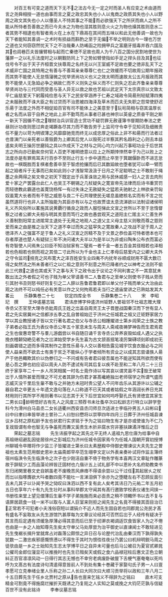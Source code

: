 <!-- { "loadSidebar": true } -->
　　对百王有可变之道而天下无不之法古今无一定之时而圣人有应变之术由道而言之尧舜相授一道也由事而言之夏之政忠其失也小人以鬼商之政质其失也小人以野周之政文其失也小人以僿圣人不恃其事之不能而必欲强天下之所厌而病人之所不能从所恃者吾善救之而已今夫水之为物也湿其胜则息火火之为物也燥其胜则息水二者其势不相逮也有智者焉火在上水在下鼎鬲在其间而五味以和此无他善调一故也为天下者能知其善调一之术时有损益而斟酌之至于无偏不举之明则古今一理也万世之道也又何窃窃然忧天下之不治哉秦人防崤函之险拥甲兵之富磨牙揺毒并吞六国及其也闾巷匹夫皆攘臂相与起而亡秦徳不足故也周人为千八百之国分民割地使世为藩屏一之以礼乐法度时之以朝觐防同上下之势如臂使指如手足之捍头目及其也征伐号令不出于天子齐桓晋文扶尊周之名终无以兴王室威不足故也要之徳非乱天下之术威非亡国之具特用之有善与不善耳亲亲尊尊仁也仁之效缓而不切故周公期年报政而其势不能使人无怠惰寖微之忧举贤尚功义也义之效太明而速故太公五月报政而其势不能使人无急廹必争之祸故仁而不义则失之纵义而不仁则失之忍此齐鲁亲亲尊尊举贤尚功与三代同而受患与圣人异无以救之故也艺祖以武定天下太宗真宗以文致太平仁庙慈爱天下躬履纯俭思与天下之民安寜涵养于仁寿之域政令简昜刑轻赋薄四夷之未服赦而不诛大臣之有过贷而不治恩被四海泽及草木而匹夫无失职之怨常使舒迟乐昜于法度之外而不相促廹百官有司不能体上之美意至于玩茍简相与窃其温厚长者之名而从容于自养之地此上非不勤笃而从事者已甚也神宗以英睿之质奋干刚之断一新天下因循不改之理财治兵训官造士赏功不疑罚罪无赦谨簿书督期防奉法之吏昼则计功夜则思过奔走竭蹶各尽其力而不敢告劳于上监司守令幸于见知诃及细微责任不量力以苛为明锲薄之风靡靡驰竞而终无以成忠厚之俗此上非不和昜而行法者过也昔演门以亲死者以善毁爵为上卿其后党人以毁死过半察其矜名趋利之心则去本益逺矣夫明王操厉世磨钝之具以作成天下之材与之同心均力兴起万事昭功业于后世其志之所向亦已勤矣奈何官人百吏不推明徳意以应上之所期悻悻然幸于为己以败上之法度亦是有罪焉耳夫行百歩不至则止行五十歩中道而止卒至于箕踞偃卧而不进志怠故也一棋既胜而复棋者愈善卒至于智虑抢攘而后已其数廹故也堕者犹可以牵一臂而起之廹者斥于无事而已矣如此则小才浅智常汲汲于日月之不足聪明之士不敢削于绳墨之余两得之矣文帝之初天下既定出于兵革诛敛之用与民休戚感一妇人之言去肉刑爱十家之产罢露台此仁人也吴王不朝锡之几杖疑失之寛宣帝先法律而后诗书重赏罚而轻徳教此霸道也盖寛饶杨恽一有过失诛之无赦疑失之猛若夫驰射之上林欲亲罚匈奴虽寛大长者而有不怒之威思与良二千石共理使民无嗟息虽緫核名实而有不言之忧虽然道将行也非人主所独能为其臣亦有以与之也故贾谊太息流涕欲以法制诏诸侯明礼义齐风俗所以畧施其说黄覇行循良之政而人服恺悌此文宣之世所以不至于怠惰督察之过者公卿大夫相与明其羙意而笃行之故也愚尝观天之道阳主仁隂主义仁善生养义善制割阳常主进隂常主退处于无用之地观人之道父主义母主慈义则敬而尊之慈则爱而亲之由是推之治天下之道不幸过而失之猛寜失之寛故秦人之攻战不足于周人之徳泽齐人之强富不足于鲁人之礼义汉宣之厉精不及于文景之恭俭盖可恃者徳本也可存者厚道也楚人有疑狱三年不决问诸大夫半以为是半以为非或曰陶朱公布衣而富必有竒智使人问焉朱公曰臣不知治狱家有二璧焉一者千金一者五百金其径相若也泽相若也色相若也侧而视之其倍二寸此所以为千金也主上仁孝母后慈爱内之公卿大夫外之守令监司掊克之风布寛大之泽百姓安生业四夷不内扰年谷顺成财用不匮大数已得之矣然法之所未善者行之以仁祖之意则不刻意之所已降者约之以神考之法则不偷此三代救之道也其或天下之事与天下之政令出于议论之不同利害之不一其意犹未敢出法之外者假之可也子贱为单父宰请善书二人鲁君与之至单父则使书子贱从旁而引其肘书丑则怒书好则复引之二人辞以告鲁君鲁君即以单父付子贱而单父大治由此观之法终不可以纯任必有羙意以作之又何拘焉若夫当行之道庙堂讲之已熟姑发其大畧云
　　乐静集巻二十七
　　钦定四库全书
　　乐静集巻二十八
　　宋　李昭玘　撰
　　王仲逺墓志铭
　　君讳彦博字仲逺济州钜野人曽祖邻不仕祖志赠大理寺丞父丕官至大理寺丞妣周氏王姓之岀盖自周灵王太子晋歴战国秦汉而下世有显人君之先实居冀州之信都渉五季之乱自曽祖始迁于济州之任城君之祖又迁钜野家居力学以其业教授诸子皆以文行著名君之伯父与寺丞公相踵擢进士第乡闾荣之士族之教子弟者必指王氏为表仪寺丞公年五十冡息未生与周夫人斋戒夜祷梦神告而生君焉君之生也俊惠竒警不与羣儿游戯尝以书自随日诵千言寺丞公弃养哀毁如成人遇父之执挽衣稽颡恸絶见者为之岀涕始受学乡先生喜为古文颔首揺笔凌厉槃礴顷刻即成初无刻画砻错之迹而多得其制作之意性乐昜与人交以善相告露见城宇饮食衣服必与之同使人益亲而不欲去士有类于贫乏不能纵心于学者倾所有资业之以成其志尝诿族人昜产于他邑輙欺其价以伪劵归之一不问或有告者君曰彼吾属也不能逆知其所欲而使有是心吾之罪也初应诏以周夫人防不逮试有司其后复以疾不赴至和二年八月二十三日终于家享年二十一乡人吊哭相属一时名士竟作诗以写其哀以谓灵苖不实毁玊破常岀于人情所甚爱而理之不可尤者其辞为伤君才甚髙巉絶独岀老师宿学之所谓气盛而志威灭没千里后生軰不敢与之并驰方未冠时贵公望人不问年齿乐从其游许以公辅之器自君之卒更五十年遗文逸句落在人口称道不已天其或者姑假之年涵润长养日充其材用则行其所学不用则著书以见志其于天下后世宜如何呜呼娶孔氏有贤徳宜其家生二男长曰龄明悟好古有先人之风度三预荐书未壮蚤卒次曰松龄志行特立以辞学登科今为滑州白马县丞二女长适衢州西安县丞闫师旦次适进士李临孙男五人曰彬曰曰中曰聿曰串皆举进士曽孙二人曰恕曰懋将以崇寕四年四月三日葬于济州任城县谏议乡吕材之原松龄予友也状君行实求铭于予为之铭曰物生有才是亦或使谁为不仁乃复戕毁谓有命也智无与争虽死而夀又奚贵生木折非腐水穷非塞扶踈潏洋惟后之日
　　荣起之墓志铭
　　先生讳振字起之其先北平无终人逺祖九思仕唐为给事中自髙祖继绍避乱因徙居徐州之彭城后为济州任城令因家焉今为任城人国朝开寳初授博州聊城令卒赠将作少监三子皆擢进士第长曰太素歴殿中侍御史赠谏议大夫先生之曽祖也太素生范用御史恩补太庙斋郎早卒范生翊李文定以外表亲奏补试将作监主簿终宿州临涣令先生临涣令之次子也少刚洁自重不倚于物务学有本喜两汉文章耻作雕篆故于辞赋少工而品藻论辨皆迁固材也凢偕计五上试礼部不中以恩补大名府助教束书东归闭関里巷文史自娯虽老不废晚苦风痹瘖不得语余尝以公干过任其起居乆之杖而岀以指啄膺欲大呌者数四竟不能吐一言涕泪俱下余亦为之堕睫左右不忍顾反面引去未几其子以讣闻予哭之恸叹曰洙泗以西不复有此人矣考其讳日乃元祐二年五月初五日也享年六十有九先生壮时从事科举郡太守闻其有髙行邀致学校表仪诸生间挟一书册徃来堂上望见儇薄后生軰不学子弟施施而来必靣责之稍不领輙怀书以去不复与语屏居蔬食一钱一米不以取与人富人巨室来则拒之闻先生之名竟不得接其靣目治已正常若不可犯者小夫浅俗窃短以谓狷介不近人而先生固自若也同郡晁公尧民才髙有盛名不妄取友从先生游馆饩甚厚每为文章议论经其可否然后岀于人经传有疑决于其言而后定遇有须缓急厚薄必得其意而后已至于纫澣衣褐调适饮食皆家人为之不倦也由是一乡之人始知尊先生矣太守单父马处厚尝为治平御史以直谏闻士不敢轻进见先生曳裾长揖升堂就席占对磊落公颇惊之异日召与论歴代治乱由秦汉而下孰得孰失犹数一二激忠疾邪感慨愤懑以不得生于其时为恨徃徃夜分乃罢公曰机辩明鋭马周之徒欤由是一乡之士始知先生志太学博平日之自异未可量也后马公被召为夏官贰卿晁公擢司金郎位寖显可以推挽时也先生已殂矣天或假之食六品禄冠柱后惠文正色立朝紏正百官凛凛风动一日得行其志无憾也不幸穷老病废卧破屋下舌梗气塞奄奄以死呜呼为文髙古有法度诗句清逺得意皆前人不到处有集十巻藏于家娶句氏子男一人曰亶孝愿可立克奉绪业里人乐称之孙二人长曰大同次曰大顺习贡举将以政和三年八月二十五日葬先生于任乡北贾村之原从告也亶来乞铭义不得辞为之铭曰
　　直木可支精金可割竟不得施腐烂摧折天既诱之乃复阨之人实知之莫或挽之大钧茫茫孰与信疑百世不没有此铭诗
　　李奉议墓志铭

